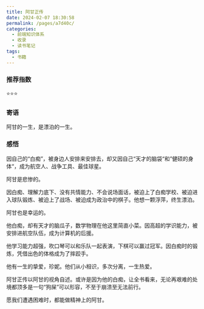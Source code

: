```yaml
---
title: 阿甘正传
date: 2024-02-07 18:30:58
permalink: /pages/a7d40c/
categories:
  - 前端知识体系
  - 收录
  - 读书笔记
tags:
  - 书籍
---
```


### 推荐指数

⭐⭐⭐

### 寄语

阿甘的一生，是漂泊的一生。

### 感悟

因自己的“白痴”，被身边人安排来安排去，却又因自己“天才的脑袋“和”健硕的身体“，成为航空人、战争工具、最佳球星。


阿甘是悲惨的。

因白痴、理解力底下、没有共情能力、不会说场面话，被迫上了白痴学校、被迫进入球队锻炼、被迫上了战场、被迫成为政治中的棋子。他想一颗浮萍，终生漂泊。


阿甘也是幸运的。

他白痴，却有天才的脑瓜子，数学物理在他这里简直小菜。因高超的学识能力，被安排进航空队伍，成为计算机的后援。

他学习能力超强，吹口琴可以和乐队一起表演，下棋可以赢过冠军。因白痴时的锻炼，凭借出色的体格成为了摔跤手。

他有一生的挚爱，珍妮。他们从小相识，多次分离，一生热爱。


阿甘正传以阿甘的视角自述。或许是因为他的白痴，让全书看来，无论再艰难的处境都顶多是一句“狗屎”可以形容，不至于崩溃至无法前行。


愿我们遭遇困难时，都能做精神上的阿甘。
